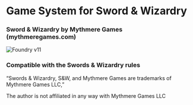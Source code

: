 # Game System for Sword & Wizardry 
### Sword & Wizardry by Mythmere Games (mythmeregames.com)
![Foundry v11](https://img.shields.io/badge/foundry-v11-green)

### Compatible with the Swords & Wizardry rules

“Swords & Wizardry, S&W, and Mythmere Games are trademarks of Mythmere Games LLC,”

The author is not affiliated in any way with Mythmere Games LLC


